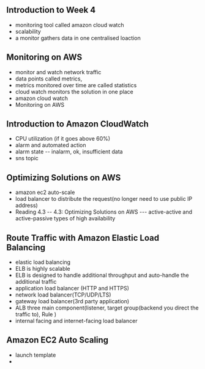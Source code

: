 ## Introduction to Week 4
- monitoring tool called amazon cloud watch
- scalability
- a monitor gathers data in one centralised loaction

## Monitoring on AWS
- monitor and watch network traffic
- data points called metrics,
- metrics monitored over time are called statistics
- cloud watch monitors the solution in one place
- amazon cloud watch
- Monitoring on AWS

## Introduction to Amazon CloudWatch
- CPU utilization (if it goes above 60%)
- alarm and automated action
- alarm state -- inalarm, ok, insufficient data
- sns topic

## Optimizing Solutions on AWS
- amazon ec2 auto-scale
- load balancer to distribute the request(no longer need to use public IP address)
- Reading 4.3 --  4.3: Optimizing Solutions on AWS --- active-active and active-passive types of high availability

## Route Traffic with Amazon Elastic Load Balancing
- elastic load balancing
- ELB is highly scalable
- ELB is designed to handle additional throughput and auto-handle the additional traffic
- application load balancer (HTTP and HTTPS)
- network load balancer(TCP/UDP/LTS)
- gateway load balancer(3rd party application)
- ALB three main component(listener, target group(backend you direct the traffic to), Rule )
- internal facing and internet-facing load balancer

## Amazon EC2 Auto Scaling
- launch template
- 
